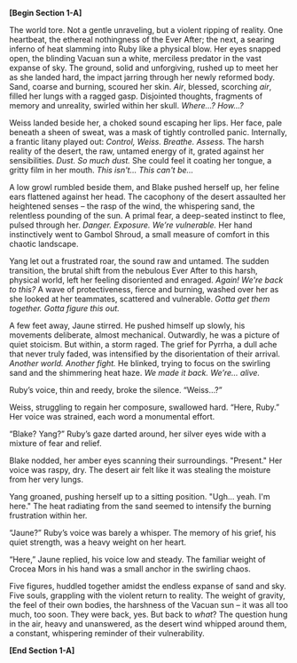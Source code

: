 **[Begin Section 1-A]**

The world tore. Not a gentle unraveling, but a violent ripping of reality. One heartbeat, the ethereal nothingness of the Ever After; the next, a searing inferno of heat slamming into Ruby like a physical blow.  Her eyes snapped open, the blinding Vacuan sun a white, merciless predator in the vast expanse of sky. The ground, solid and unforgiving, rushed up to meet her as she landed hard, the impact jarring through her newly reformed body.  Sand, coarse and burning, scoured her skin. *Air*, blessed, scorching *air*, filled her lungs with a ragged gasp.  Disjointed thoughts, fragments of memory and unreality, swirled within her skull. *Where…? How…?*

Weiss landed beside her, a choked sound escaping her lips.  Her face, pale beneath a sheen of sweat, was a mask of tightly controlled panic.  Internally, a frantic litany played out: *Control, Weiss. Breathe. Assess.* The harsh reality of the desert, the raw, untamed energy of it, grated against her sensibilities. *Dust. So much dust.*  She could feel it coating her tongue, a gritty film in her mouth. *This isn't… This can't be…*

A low growl rumbled beside them, and Blake pushed herself up, her feline ears flattened against her head.  The cacophony of the desert assaulted her heightened senses – the rasp of the wind, the whispering sand, the relentless pounding of the sun.  A primal fear, a deep-seated instinct to flee, pulsed through her. *Danger. Exposure. We’re vulnerable.*  Her hand instinctively went to Gambol Shroud, a small measure of comfort in this chaotic landscape.

Yang let out a frustrated roar, the sound raw and untamed.  The sudden transition, the brutal shift from the nebulous Ever After to this harsh, physical world, left her feeling disoriented and enraged.  *Again! We're back to this?* A wave of protectiveness, fierce and burning, washed over her as she looked at her teammates, scattered and vulnerable. *Gotta get them together. Gotta figure this out.*

A few feet away, Jaune stirred. He pushed himself up slowly, his movements deliberate, almost mechanical.  Outwardly, he was a picture of quiet stoicism. But within, a storm raged.  The grief for Pyrrha, a dull ache that never truly faded, was intensified by the disorientation of their arrival. *Another world. Another fight.*  He blinked, trying to focus on the swirling sand and the shimmering heat haze. *We made it back. We’re… alive.*

Ruby’s voice, thin and reedy, broke the silence. “Weiss…?”

Weiss, struggling to regain her composure, swallowed hard.  “Here, Ruby.” Her voice was strained, each word a monumental effort.

“Blake? Yang?” Ruby’s gaze darted around, her silver eyes wide with a mixture of fear and relief.

Blake nodded, her amber eyes scanning their surroundings. "Present."  Her voice was raspy, dry.  The desert air felt like it was stealing the moisture from her very lungs.

Yang groaned, pushing herself up to a sitting position. "Ugh... yeah. I'm here."  The heat radiating from the sand seemed to intensify the burning frustration within her.

“Jaune?” Ruby’s voice was barely a whisper.  The memory of his grief, his quiet strength, was a heavy weight on her heart.

“Here,” Jaune replied, his voice low and steady.  The familiar weight of Crocea Mors in his hand was a small anchor in the swirling chaos.

Five figures, huddled together amidst the endless expanse of sand and sky.  Five souls, grappling with the violent return to reality.  The weight of gravity, the feel of their own bodies, the harshness of the Vacuan sun – it was all too much, too soon. They were back, yes.  But back to *what*?  The question hung in the air, heavy and unanswered, as the desert wind whipped around them, a constant, whispering reminder of their vulnerability.

**[End Section 1-A]**
